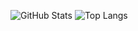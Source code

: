 ![GitHub Stats](https://github-readme-stats-qff233.vercel.app/api?username=qff233&count_private=true&card_width=400px&line_height=26)
![Top Langs](https://github-readme-stats-qff233.vercel.app/api/top-langs/?username=qff233&hide=c,vim,qml,javascript,html,css,qmake,assembly,cmake&langs_count=10)

